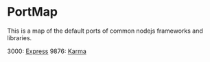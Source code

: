 # PortMap

This is a map of the default ports of common nodejs frameworks and libraries.

3000: [Express](http://expressjs.com)
9876: [Karma](http://karma-runner.github.io)
